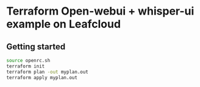 # Terraform Open-webui + whisper-ui example on Leafcloud

## Getting started

```bash
source openrc.sh
terraform init
terraform plan -out myplan.out
terraform apply myplan.out
```
